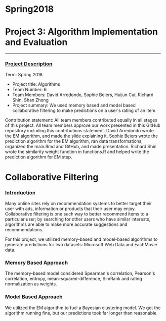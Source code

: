# Spring2018


# Project 3: Algorithm Implementation and Evaluation

----


### [Project Description](./doc/project3_desc.md)

Term: Spring 2018

+ Project title: Algorithms
+ Team Number: 6
+ Team Members: David Arredondo, Sophie Beiers, Huijun Cui,	Richard Shin, Shan Zhong
+ Project summary: We used memory based and model based collaborative filtering to make predictions on a user's rating of an item.

Contribution statement: All team members contributed equally in all stages of this project. All team members approve our work presented in this GitHub repository including this contributions statement. David Arredondo wrote the EM algorithm, and made the slide explaining it. Sophie Beiers wrote the prediction algorithm for the EM algorithm, ran data transformations, organized the main.Rmd and GitHub, and made presentation. Richard Shin wrote the similarity weight function in functions.R and helped write the prediction algorithm for EM step.


# Collaborative Filtering

### Introduction

Many online sites rely on recommendation systems to better target their user with ads, information or products that their user may enjoy. Collaborative filtering is one such way to better recommend items to a particular user; by searching for other users who have similar interests, algorithms are able to make more accurate suggestions and recommendations.


For this project, we utilized memory-based and model-based algorithms to generate predictions for two datasets: Microsoft Web Data and EachMovie data.

### Memory Based Approach

The memory-based model considered Spearman's correlation, Pearson's correlation, entropy, mean-squared-difference, SimRank and rating normalization as weights.

### Model Based Approach

We utilized the EM algorithm to fuel a Bayesian clustering model. We got the algorithm running fine, but our predictions took far longer than reasonable.
